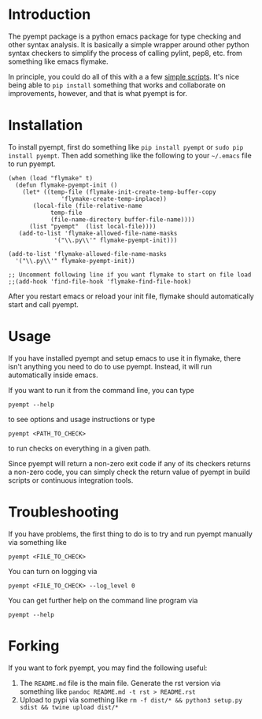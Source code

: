
# Introduction

The pyempt package is a python emacs package for type checking and
other syntax analysis. It is basically a simple wrapper around other
python syntax checkers to simplify the process of calling pylint,
pep8, etc. from something like emacs flymake.

In principle, you could do all of this with a a few 
[simple scripts](http://stackoverflow.com/questions/1259873/how-can-i-use-emacs-flymake-mode-for-python-with-pyflakes-and-pylint-checking-co). It's nice being able to `pip install` something that works and collaborate on improvements, however, and that is what pyempt is for.

# Installation

To install pyempt, first do something like `pip install pyempt` 
or `sudo pip install pyempt`. Then add something like the following to 
your `~/.emacs` file to run pyempt.

```
(when (load "flymake" t)
  (defun flymake-pyempt-init ()
    (let* ((temp-file (flymake-init-create-temp-buffer-copy
               'flymake-create-temp-inplace))
       (local-file (file-relative-name
            temp-file
            (file-name-directory buffer-file-name))))
      (list "pyempt"  (list local-file))))
   (add-to-list 'flymake-allowed-file-name-masks
             '("\\.py\\'" flymake-pyempt-init)))

(add-to-list 'flymake-allowed-file-name-masks
  '("\\.py\\'" flymake-pyempt-init))

;; Uncomment following line if you want flymake to start on file load
;;(add-hook 'find-file-hook 'flymake-find-file-hook)
```

After you restart emacs or reload your init file, flymake should automatically
start and call pyempt.

# Usage

If you have installed pyempt and setup emacs to use it in flymake,
there isn't anything you need to do to use pyempt. Instead, it will
run automatically inside emacs.

If you want to run it from the command line, you can type

    pyempt --help
	
to see options and usage instructions or type

    pyempt <PATH_TO_CHECK>
	
to run checks on everything in a given path. 

Since pyempt will return a non-zero exit code if any of its checkers
returns a non-zero code, you can simply check the return value of
pyempt in build scripts or continuous integration tools.

# Troubleshooting

If you have problems, the first thing to do is to try and run pyempt manually
via something like

    pyempt <FILE_TO_CHECK>

You can turn on logging via

    pyempt <FILE_TO_CHECK> --log_level 0

You can get further help on the command line program via

    pyempt --help

# Forking

If you want to fork pyempt, you may find the following useful:

  1. The `README.md` file is the main file. Generate the rst version via something like `pandoc README.md -t rst > README.rst`
  2. Upload to pypi via something like `rm -f dist/* && python3 setup.py sdist && twine upload dist/*`
    
